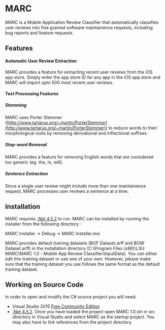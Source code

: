 # MARC
MARC is a Mobile Application Review Classifier that automatically classifies user reviews into fine grained software maintainence requests, including bug reports and feature requests.

## Features

#### Automatic User Review Extraction
MARC provides a feature for extracting recent user reviews from the iOS app store. Simply enter the app store ID for any app in the iOS app store and MARC will import upto 500 most recent user reviews.

#### Text Processing Features

##### Stemming
MARC uses Porter Stemmer ([http://www.tartarus.org/~martin/PorterStemmer](http://www.tartarus.org/~martin/PorterStemmer)) to reduce words to their morphological roots by removing derivational and inflectional suffixes.

##### Stop-word Removal
MARC provides a feature for removing English words that are considered too generic (eg. the, in, will).

##### Sentence Extraction
Since a single user review might include more than one maintainence request, MARC processes user reviews a sentence at a time.

## Installation
MARC requires [.Net 4.5.2](https://support.microsoft.com/en-us/kb/2901907) to run. MARC can be installed by running the installer from the following directory :

MARC Installer -> Debug -> MARC Installer.msi

MARC provides default training datasets (BOF Dataset.arff and BOW Dataset.arff) in the installation directory (C:\Program Files (x86)\LSU MARC\MARC 1.0 - Mobile App Review Classifier\InputData). You can either edit this training dataset or use one of your own. However, please make sure that the training dataset you use follows the same format as the default training dataset.

## Working on Source Code 
In order to open and modify the C# source project you will need:
- Visual Studio 2015 [Free Community Edition](https://www.visualstudio.com/en-us/products/visual-studio-community-vs.aspx)
- [.Net 4.5.2](https://support.microsoft.com/en-us/kb/2901907). Once you have loaded the project open MARC 1.0.sln in src directory in Visual Studio and select MARC as the startup project. You may also have to link references from the project directory.
